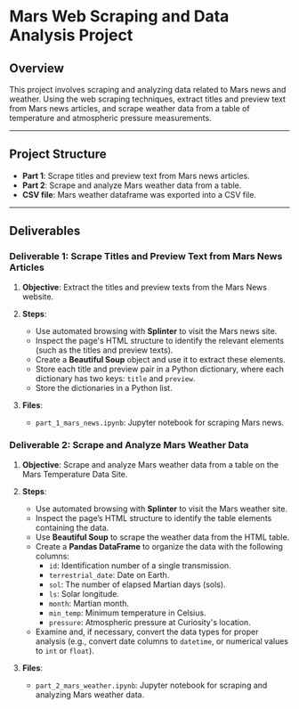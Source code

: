 # Mars Web Scraping and Data Analysis Project

## Overview

This project involves scraping and analyzing data related to Mars news and weather. Using the web scraping techniques, extract titles and preview text from Mars news articles, and scrape weather data from a table of temperature and atmospheric pressure measurements.

---

## Project Structure

- **Part 1**: Scrape titles and preview text from Mars news articles.
- **Part 2**: Scrape and analyze Mars weather data from a table.
- **CSV file**: Mars weather dataframe was exported into a CSV file.

---

## Deliverables

### Deliverable 1: Scrape Titles and Preview Text from Mars News Articles

1. **Objective**: Extract the titles and preview texts from the Mars News website.
   
2. **Steps**:
   - Use automated browsing with **Splinter** to visit the Mars news site.
   - Inspect the page's HTML structure to identify the relevant elements (such as the titles and preview texts).
   - Create a **Beautiful Soup** object and use it to extract these elements.
   - Store each title and preview pair in a Python dictionary, where each dictionary has two keys: `title` and `preview`.
   - Store the dictionaries in a Python list.
   
3. **Files**:
   - `part_1_mars_news.ipynb`: Jupyter notebook for scraping Mars news.

### Deliverable 2: Scrape and Analyze Mars Weather Data

1. **Objective**: Scrape and analyze Mars weather data from a table on the Mars Temperature Data Site.
   
2. **Steps**:
   - Use automated browsing with **Splinter** to visit the Mars weather site.
   - Inspect the page’s HTML structure to identify the table elements containing the data.
   - Use **Beautiful Soup** to scrape the weather data from the HTML table.
   - Create a **Pandas DataFrame** to organize the data with the following columns:
     - `id`: Identification number of a single transmission.
     - `terrestrial_date`: Date on Earth.
     - `sol`: The number of elapsed Martian days (sols).
     - `ls`: Solar longitude.
     - `month`: Martian month.
     - `min_temp`: Minimum temperature in Celsius.
     - `pressure`: Atmospheric pressure at Curiosity's location.
   - Examine and, if necessary, convert the data types for proper analysis (e.g., convert date columns to `datetime`, or numerical values to `int` or `float`).

3. **Files**:
   - `part_2_mars_weather.ipynb`: Jupyter notebook for scraping and analyzing Mars weather data.




